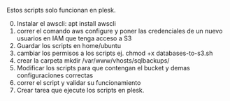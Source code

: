 Estos scripts solo funcionan en plesk.

0. Instalar el awscli: apt install awscli
1. correr el comando aws configure y poner las credenciales de un nuevo usuarios en IAM que tenga acceso a S3
3. Guardar los scripts en home/ubuntu
5. cambiar los permisos a los scripts ej. chmod +x databases-to-s3.sh
6. crear la carpeta mkdir /var/www/vhosts/sqlbackups/
7. Modificar los scripts para que contengan el bucket y demas configuraciones correctas
8. correr el script y validar su funcionamiento
9. Crear tarea que ejecute los scripts en plesk. 
